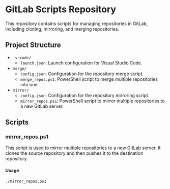 # GitLab Scripts Repository

This repository contains scripts for managing repositories in GitLab, including cloning, mirroring, and merging repositories.

## Project Structure

- `.vscode/`
  - `launch.json`: Launch configuration for Visual Studio Code.
- `merge/`
  - `config.json`: Configuration for the repository merge script.
  - `merge_repos.ps1`: PowerShell script to merge multiple repositories into one.
- `mirror/`
  - `config.json`: Configuration for the repository mirroring script.
  - `mirror_repos.ps1`: PowerShell script to mirror multiple repositories to a new GitLab server.

## Scripts

### mirror_repos.ps1

This script is used to mirror multiple repositories to a new GitLab server. It clones the source repository and then pushes it to the destination repository.

#### Usage

```sh
./mirror_repos.ps1
```
